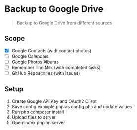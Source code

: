 # Backup to Google Drive

> Backup to Google Drive from different sources

## Scope

* [x] Google Contacts (with contact photos)
* [ ] Google Calendars
* [ ] Google Photos Albums
* [ ] Remember The Milk (with completed tasks)
* [ ] GitHub Repositories (with issues)

## Setup

1. Create Google API Key and OAuth2 Client
2. Save config.example.php as config.php and update values
3. Run php composer install
4. Upload files to server
5. Open index.php on server
